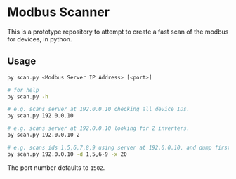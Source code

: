 # Modbus Scanner

This is a prototype repository to attempt to create a fast scan of the modbus for devices, in python.

## Usage

```bash
py scan.py <Modbus Server IP Address> [<port>]

# for help
py scan.py -h

# e.g. scans server at 192.0.0.10 checking all device IDs.
py scan.py 192.0.0.10

# e.g. scans server at 192.0.0.10 looking for 2 inverters.
py scan.py 192.0.0.10 2

# e.g. scans ids 1,5,6,7,8,9 using server at 192.0.0.10, and dump first 20 bytes of response
py scan.py 192.0.0.10 -d 1,5,6-9 -x 20

```

The port number defaults to `1502`.
